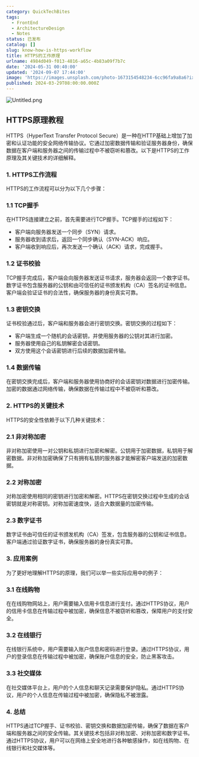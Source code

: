 ```yaml
---
category: QuickTechBites
tags:
  - FrontEnd
  - ArchitectureDesign
  - Notes
status: 已发布
catalog: []
slug: know-how-is-https-workflow
title: HTTPS的工作原理
urlname: 4984d049-f013-4816-a65c-4b83a09f7b7c
date: '2024-05-31 00:40:00'
updated: '2024-09-07 17:44:00'
image: 'https://images.unsplash.com/photo-1673154548234-6cc96fa9a8a6?ixlib=rb-4.0.3&q=85&fm=jpg&crop=entropy&cs=srgb'
published: 2024-03-29T08:00:00.000Z
---
```


![Untitled.png](https://prod-files-secure.s3.us-west-2.amazonaws.com/5d24fe63-e567-4804-86f9-9fdc62e13082/2950c759-0255-4c0a-becc-122aae8c82c0/Untitled.png?X-Amz-Algorithm=AWS4-HMAC-SHA256&X-Amz-Content-Sha256=UNSIGNED-PAYLOAD&X-Amz-Credential=ASIAZI2LB466VFHXG3AY%2F20250224%2Fus-west-2%2Fs3%2Faws4_request&X-Amz-Date=20250224T053745Z&X-Amz-Expires=3600&X-Amz-Security-Token=IQoJb3JpZ2luX2VjEOz%2F%2F%2F%2F%2F%2F%2F%2F%2F%2FwEaCXVzLXdlc3QtMiJHMEUCIQCmUacCmjicmH5mHpstGGNojYYs9hN%2Brzgu8heDsxcAAAIgTU9KYJRsHSbJVPN0QofOlvkT3xoO6YSx%2F9nEqP%2FAUsMq%2FwMIJRAAGgw2Mzc0MjMxODM4MDUiDKpZ%2FDcSw0mr6foHPyrcA%2FOm6JHJFGHgwki6EzZYFZkfr3FGgpSb6pHuvdct5uGt4ih%2FMEcG5PP%2BDplZNuA53TS%2B0vT7XeRDVSl7ugBte4QIpit7BdQxxGGhXILm1ROyV6%2FE6Yr37sshCHUE2S%2BrDRYK8taDWJTWeAAQtpHukf7FlPD5z%2FrZdaw%2F%2FnAltc3lx0tvFWl3G2XTu7cXm2zp0VJh4LcLo9glNFKj%2B9UTM5wR7nQIVmkLmzSp6uxpfINl%2FePx5uf7Mah8driqapr4J63z7hB%2FjePSyWzu3vfINJWhPXuNu%2Byh0gLk2cbd4hWOSzM5piI5JsC4oOh0MsyLZlxPoEwvD8YXjvuhqRLcNMMXDG8aAXP77qboYTBINrzFWf%2FFJm%2BghwxlFSl25OQTpJethdOQAa4kllo8Y5NjtDuwqFgIY7sheKg84qgNDBWYsJaMrFI%2FebvN1sYF%2BsXLLrtY4g%2BxMDWHaC7YezAdJ%2BqkJ2p0pzoZQrJfQoYpmB3ZKlNkAOAYqkOuLVsFJf2ia7jo15OOAQ8y%2Fbx6BkvUmh%2Bl2NyYOYap8R7kdWH7oHqIxze9l1Ig5Gui4ZSDx9yU4r98fIH6uG31tgjDiaudnTpztrBuc2jLDKkGi2PbxVH4QWiaZB4SYUxfcU3NMLvg770GOqUBuTksR4Dlp11Sthym%2BGD6ntzvSNzDZ0tbT7T1FvbZAUs8zGk6dub3PrjUJM0e%2FBiJeKu9KX3ML4p%2FeGDYAAbFXviKaprE7BMXlCM7k8DS1C%2F32LVG%2BSrvLoI%2BfYt%2B1XiWlDp583MGlxh28E4WvA2hbe2TDhEgwY1x2VuWq3gBmvYOzGnUYtmdsp9iRJLc6b06DSsoiE%2BfmrNLaE%2F%2FkdDnXRiFhAFJ&X-Amz-Signature=2813266f162eb822e78e5ec99205e7583a1c9d49bcaefd7179ee833262fe7005&X-Amz-SignedHeaders=host&x-id=GetObject)


## HTTPS原理教程


HTTPS（HyperText Transfer Protocol Secure）是一种在HTTP基础上增加了加密和认证功能的安全网络传输协议。它通过加密数据传输和验证服务器身份，确保数据在客户端和服务器之间的传输过程中不被窃听和篡改。以下是HTTPS的工作原理及其关键技术的详细解释。


### 1. HTTPS工作流程


HTTPS的工作流程可以分为以下几个步骤：


### 1.1 TCP握手


在HTTPS连接建立之前，首先需要进行TCP握手。TCP握手的过程如下：

- 客户端向服务器发送一个同步（SYN）请求。
- 服务器收到请求后，返回一个同步确认（SYN-ACK）响应。
- 客户端收到响应后，再次发送一个确认（ACK）请求，完成握手。

### 1.2 证书校验


TCP握手完成后，客户端会向服务器发送证书请求，服务器会返回一个数字证书。数字证书包含服务器的公钥和由可信任的证书颁发机构（CA）签名的证书信息。客户端会验证证书的合法性，确保服务器的身份真实可靠。


### 1.3 密钥交换


证书校验通过后，客户端和服务器会进行密钥交换。密钥交换的过程如下：

- 客户端生成一个随机的会话密钥，并使用服务器的公钥对其进行加密。
- 服务器使用自己的私钥解密会话密钥。
- 双方使用这个会话密钥进行后续的数据加密传输。

### 1.4 数据传输


在密钥交换完成后，客户端和服务器使用协商好的会话密钥对数据进行加密传输。加密的数据通过网络传输，确保数据在传输过程中不被窃听和篡改。


### 2. HTTPS的关键技术


HTTPS的安全性依赖于以下几种关键技术：


### 2.1 非对称加密


非对称加密使用一对公钥和私钥进行加密和解密。公钥用于加密数据，私钥用于解密数据。非对称加密确保了只有拥有私钥的服务器才能解密客户端发送的加密数据。


### 2.2 对称加密


对称加密使用相同的密钥进行加密和解密。HTTPS在密钥交换过程中生成的会话密钥就是对称密钥。对称加密速度快，适合大数据量的加密传输。


### 2.3 数字证书


数字证书由可信任的证书颁发机构（CA）签发，包含服务器的公钥和证书信息。客户端通过验证数字证书，确保服务器的身份真实可靠。


### 3. 应用案例


为了更好地理解HTTPS的原理，我们可以举一些实际应用中的例子：


### 3.1 在线购物


在在线购物网站上，用户需要输入信用卡信息进行支付。通过HTTPS协议，用户的信用卡信息在传输过程中被加密，确保信息不被窃听和篡改，保障用户的支付安全。


### 3.2 在线银行


在线银行系统中，用户需要输入账户信息和密码进行登录。通过HTTPS协议，用户的登录信息在传输过程中被加密，确保账户信息的安全，防止黑客攻击。


### 3.3 社交媒体


在社交媒体平台上，用户的个人信息和聊天记录需要保护隐私。通过HTTPS协议，用户的个人信息在传输过程中被加密，确保隐私不被泄露。


### 4. 总结


HTTPS通过TCP握手、证书校验、密钥交换和数据加密传输，确保了数据在客户端和服务器之间的安全传输。其关键技术包括非对称加密、对称加密和数字证书。通过HTTPS协议，用户可以在网络上安全地进行各种敏感操作，如在线购物、在线银行和社交媒体等。

